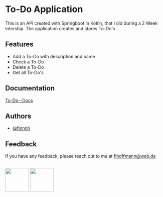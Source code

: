 # To-Do Application

This is an API created with Springboot in Kotlin, that I did during a 2 Week Intership. The application creates and stores To-Do's


## Features

- Add a To-Do with description and name
- Check a To-Do
- Delete a To-Do
- Get all To-Do's


## Documentation

[To-Do--Docs](https://linktodocumentation)


## Authors

- [@finnnh](https://www.github.com/finnnh)


## Feedback

If you have any feedback, please reach out to me at fihoffmann@web.de

##

<p float="left">
  <img src="https://www.vectorlogo.zone/logos/kotlinlang/kotlinlang-icon.svg" width="75"/> 
  <img src="https://www.vectorlogo.zone/logos/springio/springio-icon.svg" width="75"/>
</p>
